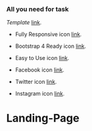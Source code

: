 ### All you need for task

*Template* [link](https://blackrockdigital.github.io/startbootstrap-landing-page/).

- Fully Responsive icon [link](https://fontawesome.com/icons/desktop).
- Bootstrap 4 Ready icon [link](https://fontawesome.com/icons/layer-group?style=solid).
- Easy to Use icon [link](https://fontawesome.com/icons/check-circle?style=regular).

- Facebook icon [link](https://fontawesome.com/icons/facebook-f).
- Twitter icon [link](https://fontawesome.com/icons/twitter-square?style=brands).
- Instagram icon [link](https://fontawesome.com/icons/instagram?style=brands).
# Landing-Page
